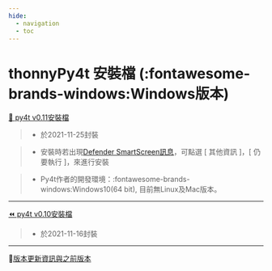 ```yaml
---
hide:
  - navigation
  - toc
---
```


# thonnyPy4t 安裝檔 (:fontawesome-brands-windows:Windows版本)

[🔽 py4t v0.11安裝檔](https://github.com/beardad1975/py4t/releases/download/v0.11/thonnyPy4t-0.11.exe) 

> - 於2021-11-25封裝

> - 安裝時若出現[Defender SmartScreen訊息](assets/images/smart_screen.jpg)，可點選 [ 其他資訊 ]，[ 仍要執行 ]，來進行安裝

> - Py4t作者的開發環境：:fontawesome-brands-windows:Windows10(64 bit), 目前無Linux及Mac版本。

---------------


[⏪ py4t v0.10安裝檔](https://github.com/beardad1975/py4t/releases/download/v0.10/thonnyPy4t-0.10.exe) 

> - 於2021-11-16封裝



---------------



💬[版本更新資訊與之前版本](https://github.com/beardad1975/py4t/releases)



